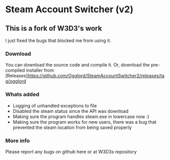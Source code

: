 # Steam Account Switcher (v2)
## This is a fork of W3D3's work
I just fixed the bugs that blocked me from using it.


### Download
You can download the source code and compile it.
Or, download the pre-compiled installer from [Releases]https://github.com/Ogglord/SteamAccountSwitcher2/releases/tag/ogglord

### Whats added
- Logging of unhandled exceptions to file
- Disabled the steam status since the API was download
- Making sure the program handles steam.exe in lowercase now :)
- Making sure the program works for new users, there was a bug that prevented the steam location from being saved properly

### More info
Please report any bugs on github here or at W3D3s repository